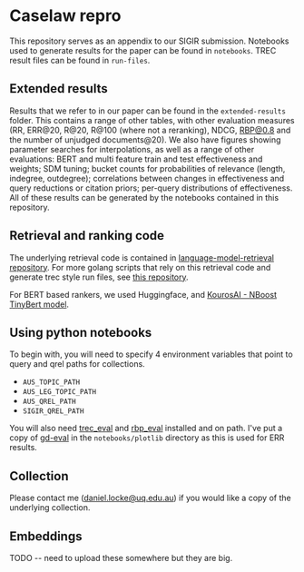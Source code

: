 # Caselaw repro

This repository serves as an appendix to our SIGIR submission. Notebooks used to generate results for the paper can be found in `notebooks`. TREC result files can be found in `run-files`.

## Extended results 
Results that we refer to in our paper can be found in the `extended-results` folder. This contains a range of other tables, with other evaluation measures (RR, ERR@20, R@20, R@100 (where not a reranking), NDCG, RBP@0.8 and the number of unjudged documents@20). We also have figures showing parameter searches for interpolations, as well as a range of other evaluations: BERT and multi feature train and test effectiveness and weights; SDM tuning; bucket counts for probabilities of relevance (length, indegree, outdegree); correlations between changes in effectiveness and query reductions or citation priors; per-query distributions of effectiveness. All of these results can be generated by the notebooks contained in this repository.

## Retrieval and ranking code
The underlying retrieval code is contained in [language-model-retrieval repository](www.github.com/dan-locke/langauge-model-retrieval). For more golang scripts that rely on this retrieval code and generate trec style run files, see [this repository](www.github.com/dan-locke/phd).

For BERT based rankers, we used Huggingface, and [KourosAI - NBoost TinyBert model](https://github.com/koursaros-ai/nboost). 

## Using python notebooks
To begin with, you will need to specify 4 environment variables that point to query and qrel paths for collections. 
- `AUS_TOPIC_PATH`
- `AUS_LEG_TOPIC_PATH`
- `AUS_QREL_PATH`
- `SIGIR_QREL_PATH`

You will also need [trec_eval](https://github.com/usnistgov/trec_eval) and [rbp_eval](https://github.com/jsc/rbp_eval) installed and on path. I've put a copy of [gd-eval](https://github.com/trec-web/trec-web-2014/blob/master/src/eval/gdeval.pl) in the `notebooks/plotlib` directory as this is used for ERR results.


## Collection
Please contact me (daniel.locke@uq.edu.au) if you would like a copy of the underlying collection. 

## Embeddings
TODO -- need to upload these somewhere but they are big.